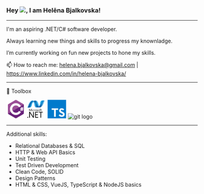 ### Hey <img src="https://raw.githubusercontent.com/MartinHeinz/MartinHeinz/master/wave.gif" width="30px">, I am Helēna Bjalkovska!
---

I'm an aspiring .NET/C# software developer.

Always learning new things and skills to progress my knownladge.

I’m currently working on fun new projects to hone my skills.

📫 How to reach me: helena.bjalkovska@gmail.com | https://www.linkedin.com/in/helena-bjalkovska/

---
🧰 Toolbox

<img src="https://raw.githubusercontent.com/devicons/devicon/7a4ca8aa871d6dca81691e018d31eed89cb70a76/icons/csharp/csharp-original.svg" alt="csharp logo" width="50px"> <img src="https://raw.githubusercontent.com/devicons/devicon/7a4ca8aa871d6dca81691e018d31eed89cb70a76/icons/dot-net/dot-net-original-wordmark.svg" alt="dotnet logo" width="50px"> <img src="https://raw.githubusercontent.com/devicons/devicon/7a4ca8aa871d6dca81691e018d31eed89cb70a76/icons/typescript/typescript-original.svg" alt="typescript logo" width="50px"> <img src="https://cdn.worldvectorlogo.com/logos/git-icon.svg" alt="git logo" width="50px">

---

Additional skills:

* Relational Databases & SQL  
* HTTP & Web API Basics  
* Unit Testing  
* Test Driven Development  
* Clean Code, SOLID  
* Design Patterns  
* HTML & CSS, VueJS, TypeScript & NodeJS basics  
<!--
**helenabjalkovska/helenabjalkovska** is a ✨ _special_ ✨ repository because its `README.md` (this file) appears on your GitHub profile.

Here are some ideas to get you started:

- 🔭 I’m currently working on ...
- 🌱 I’m currently learning ...
- 👯 I’m looking to collaborate on ...
- 🤔 I’m looking for help with ...
- 💬 Ask me about ...
- 📫 How to reach me: ...
- 😄 Pronouns: ...
- ⚡ Fun fact: ...
-->
